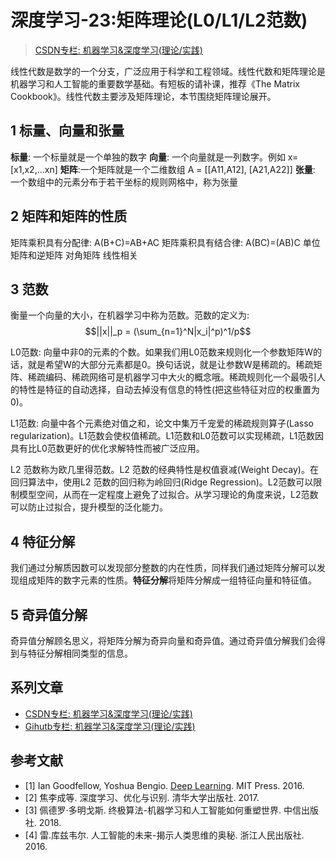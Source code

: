 # 深度学习-23:矩阵理论(L0/L1/L2范数)

> [CSDN专栏: 机器学习&深度学习(理论/实践)](https://blog.csdn.net/column/details/27839.html)

线性代数是数学的一个分支，广泛应用于科学和工程领域。线性代数和矩阵理论是机器学习和人工智能的重要数学基础。有短板的请补课，推荐《The Matrix Cookbook》。线性代数主要涉及矩阵理论，本节围绕矩阵理论展开。

## 1 标量、向量和张量

**标量**: 一个标量就是一个单独的数字
**向量**: 一个向量就是一列数字。例如  x= [x1,x2,...xn]
**矩阵**:一个矩阵就是一个二维数组 A = [[A11,A12], [A21,A22]]
**张量**: 一个数组中的元素分布于若干坐标的规则网格中，称为张量

## 2 矩阵和矩阵的性质

矩阵乘积具有分配律: A(B+C)=AB+AC
矩阵乘积具有结合律: A(BC)=(AB)C
单位矩阵和逆矩阵
对角矩阵
线性相关

## 3 范数

衡量一个向量的大小，在机器学习中称为范数。范数的定义为:
$$||x||_p = (\sum_{n=1}^N|x_i|^p)^1/p$$

L0范数: 向量中非0的元素的个数。如果我们用L0范数来规则化一个参数矩阵W的话，就是希望W的大部分元素都是0。换句话说，就是让参数W是稀疏的。稀疏矩阵、稀疏编码、稀疏网络可是机器学习中大火的概念哦。稀疏规则化一个最吸引人的特性是特征的自动选择，自动去掉没有信息的特性(把这些特征对应的权重置为0)。

L1范数: 向量中各个元素绝对值之和，论文中集万千宠爱的稀疏规则算子(Lasso regularization)。L1范数会使权值稀疏。L1范数和L0范数可以实现稀疏，L1范数因具有比L0范数更好的优化求解特性而被广泛应用。

L2 范数称为欧几里得范数。L2 范数的经典特性是权值衰减(Weight Decay)。在回归算法中，使用L2 范数的回归称为岭回归(Ridge Regression)。L2范数可以限制模型空间，从而在一定程度上避免了过拟合。从学习理论的角度来说，L2范数可以防止过拟合，提升模型的泛化能力。

## 4 特征分解

我们通过分解质因数可以发现部分整数的内在性质，同样我们通过矩阵分解可以发现组成矩阵的数字元素的性质。**特征分解**将矩阵分解成一组特征向量和特征值。

## 5 奇异值分解

奇异值分解顾名思义，将矩阵分解为奇异向量和奇异值。通过奇异值分解我们会得到与特征分解相同类型的信息。

## 系列文章

- [CSDN专栏: 机器学习&深度学习(理论/实践)](https://blog.csdn.net/column/details/27839.html)
- [Gihutb专栏: 机器学习&深度学习(理论/实践)](https://github.com/media-tm/MTOpenML)

## 参考文献

- [1] Ian Goodfellow, Yoshua Bengio. [Deep Learning](http://www.deeplearningbook.org/). MIT Press. 2016.
- [2] 焦李成等. 深度学习、优化与识别. 清华大学出版社. 2017.
- [3] 佩德罗·多明戈斯. 终极算法-机器学习和人工智能如何重塑世界. 中信出版社. 2018.
- [4] 雷.库兹韦尔. 人工智能的未来-揭示人类思维的奥秘.  浙江人民出版社. 2016.